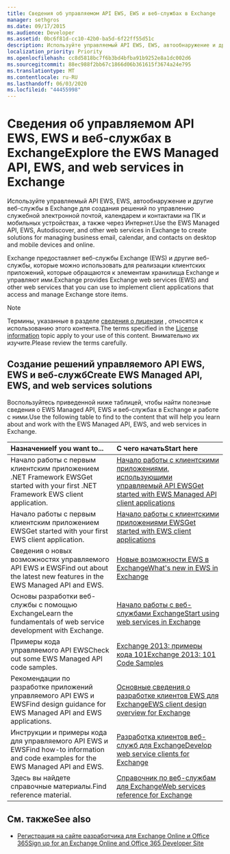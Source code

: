 ```yaml
---
title: Сведения об управляемом API EWS, EWS и веб-службах в Exchange
manager: sethgros
ms.date: 09/17/2015
ms.audience: Developer
ms.assetid: 0bc6f81d-cc10-42b0-ba5d-6f22ff55d51c
description: Используйте управляемый API EWS, EWS, автообнаружение и другие веб-службы в Exchange для создания решений по управлению служебной электронной почтой, календарем и контактами на ПК и мобильных устройствах, а также через Интернет.
localization_priority: Priority
ms.openlocfilehash: cc8d5818bc7f6b3bd4bfba91b9252e8a1dc002d6
ms.sourcegitcommit: 88ec988f2bb67c1866d06b361615f3674a24e795
ms.translationtype: MT
ms.contentlocale: ru-RU
ms.lasthandoff: 06/03/2020
ms.locfileid: "44455998"
---
```

# <a name="explore-the-ews-managed-api-ews-and-web-services-in-exchange"></a><span data-ttu-id="559e9-103">Сведения об управляемом API EWS, EWS и веб-службах в Exchange</span><span class="sxs-lookup"><span data-stu-id="559e9-103">Explore the EWS Managed API, EWS, and web services in Exchange</span></span>

<span data-ttu-id="559e9-104">Используйте управляемый API EWS, EWS, автообнаружение и другие веб-службы в Exchange для создания решений по управлению служебной электронной почтой, календарем и контактами на ПК и мобильных устройствах, а также через Интернет.</span><span class="sxs-lookup"><span data-stu-id="559e9-104">Use the EWS Managed API, EWS, Autodiscover, and other web services in Exchange to create solutions for managing business email, calendar, and contacts on desktop and mobile devices and online.</span></span> 
  
<span data-ttu-id="559e9-105">Exchange предоставляет веб-службы Exchange (EWS) и другие веб-службы, которые можно использовать для реализации клиентских приложений, которые обращаются к элементам хранилища Exchange и управляют ими.</span><span class="sxs-lookup"><span data-stu-id="559e9-105">Exchange provides Exchange web services (EWS) and other web services that you can use to implement client applications that access and manage Exchange store items.</span></span>
  
> [!NOTE]
> <span data-ttu-id="559e9-106">Термины, указанные в разделе [сведения о лицензии](license-information.md) , относятся к использованию этого контента.</span><span class="sxs-lookup"><span data-stu-id="559e9-106">The terms specified in the [License information](license-information.md) topic apply to your use of this content.</span></span> <span data-ttu-id="559e9-107">Внимательно их изучите.</span><span class="sxs-lookup"><span data-stu-id="559e9-107">Please review the terms carefully.</span></span> 
  
## <a name="create-ews-managed-api-ews-and-web-services-solutions"></a><span data-ttu-id="559e9-108">Создание решений управляемого API EWS, EWS и веб-служб</span><span class="sxs-lookup"><span data-stu-id="559e9-108">Create EWS Managed API, EWS, and web services solutions</span></span>

<span data-ttu-id="559e9-109">Воспользуйтесь приведенной ниже таблицей, чтобы найти полезные сведения о EWS Managed API, EWS и веб-службах в Exchange и работе с ними.</span><span class="sxs-lookup"><span data-stu-id="559e9-109">Use the following table to find to the content that will help you learn about and work with the EWS Managed API, EWS, and web services in Exchange.</span></span>
  
|<span data-ttu-id="559e9-110">Назначение</span><span class="sxs-lookup"><span data-stu-id="559e9-110">If you want to...</span></span>|<span data-ttu-id="559e9-111">С чего начать</span><span class="sxs-lookup"><span data-stu-id="559e9-111">Start here</span></span>|
|:-----|:-----|
|<span data-ttu-id="559e9-112">Начало работы с первым клиентским приложением .NET Framework EWS</span><span class="sxs-lookup"><span data-stu-id="559e9-112">Get started with your first .NET Framework EWS client application.</span></span>  <br/> |[<span data-ttu-id="559e9-113">Начало работы с клиентскими приложениями, использующими управляемый API EWS</span><span class="sxs-lookup"><span data-stu-id="559e9-113">Get started with EWS Managed API client applications</span></span>](get-started-with-ews-managed-api-client-applications.md) <br/> |
|<span data-ttu-id="559e9-114">Начало работы с первым клиентским приложением EWS</span><span class="sxs-lookup"><span data-stu-id="559e9-114">Get started with your first EWS client application.</span></span>  <br/> |[<span data-ttu-id="559e9-115">Начало работы с клиентскими приложениями EWS</span><span class="sxs-lookup"><span data-stu-id="559e9-115">Get started with EWS client applications</span></span>](get-started-with-ews-client-applications.md) <br/> |
|<span data-ttu-id="559e9-116">Сведения о новых возможностях управляемого API EWS и EWS</span><span class="sxs-lookup"><span data-stu-id="559e9-116">Find out about the latest new features in the EWS Managed API and EWS.</span></span>  <br/> |[<span data-ttu-id="559e9-117">Новые возможности EWS в Exchange</span><span class="sxs-lookup"><span data-stu-id="559e9-117">What's new in EWS in Exchange</span></span>](whats-new-in-ews-and-other-web-services-in-exchange.md) <br/> |
|<span data-ttu-id="559e9-118">Основы разработки веб-службы с помощью Exchange</span><span class="sxs-lookup"><span data-stu-id="559e9-118">Learn the fundamentals of web service development with Exchange.</span></span>  <br/> |[<span data-ttu-id="559e9-119">Начало работы с веб-службами Exchange</span><span class="sxs-lookup"><span data-stu-id="559e9-119">Start using web services in Exchange</span></span>](start-using-web-services-in-exchange.md) <br/> |
|<span data-ttu-id="559e9-120">Примеры кода управляемого API EWS</span><span class="sxs-lookup"><span data-stu-id="559e9-120">Check out some EWS Managed API code samples.</span></span>  <br/> |[<span data-ttu-id="559e9-121">Exchange 2013: примеры кода 101</span><span class="sxs-lookup"><span data-stu-id="559e9-121">Exchange 2013: 101 Code Samples</span></span>](https://code.msdn.microsoft.com/exchange/Exchange-2013-101-Code-3c38582c) <br/> |
|<span data-ttu-id="559e9-122">Рекомендации по разработке приложений управляемого API EWS и EWS</span><span class="sxs-lookup"><span data-stu-id="559e9-122">Find design guidance for EWS Managed API and EWS applications.</span></span>  <br/> |[<span data-ttu-id="559e9-123">Основные сведения о разработке клиентов EWS для Exchange</span><span class="sxs-lookup"><span data-stu-id="559e9-123">EWS client design overview for Exchange</span></span>](ews-client-design-overview-for-exchange.md) <br/> |
|<span data-ttu-id="559e9-124">Инструкции и примеры кода для управляемого API EWS и EWS</span><span class="sxs-lookup"><span data-stu-id="559e9-124">Find how-to information and code examples for the EWS Managed API and EWS.</span></span>  <br/> |[<span data-ttu-id="559e9-125">Разработка клиентов веб-служб для Exchange</span><span class="sxs-lookup"><span data-stu-id="559e9-125">Develop web service clients for Exchange</span></span>](develop-web-service-clients-for-exchange.md) <br/> |
|<span data-ttu-id="559e9-126">Здесь вы найдете справочные материалы.</span><span class="sxs-lookup"><span data-stu-id="559e9-126">Find reference material.</span></span>  <br/> |[<span data-ttu-id="559e9-127">Справочник по веб-службам для Exchange</span><span class="sxs-lookup"><span data-stu-id="559e9-127">Web services reference for Exchange</span></span>](../web-service-reference/web-services-reference-for-exchange.md) <br/> |
   
## <a name="see-also"></a><span data-ttu-id="559e9-128">См. также</span><span class="sxs-lookup"><span data-stu-id="559e9-128">See also</span></span>
    
- [<span data-ttu-id="559e9-129">Регистрация на сайте разработчика для Exchange Online и Office 365</span><span class="sxs-lookup"><span data-stu-id="559e9-129">Sign up for an Exchange Online and Office 365 Developer Site</span></span>](https://docs.microsoft.com/sharepoint/dev/sp-add-ins/set-up-a-development-environment-for-sharepoint-add-ins-on-office-365)
    

